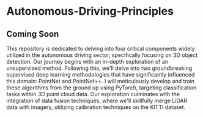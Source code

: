 # Autonomous-Driving-Principles

## Coming Soon
This repository is dedicated to delving into four critical components widely utilized in the autonomous driving sector, specifically focusing on 3D object detection. Our journey begins with an in-depth exploration of an unsupervised method. Following this, we'll delve into two groundbreaking supervised deep learning methodologies that have significantly influenced this domain: PointNet and PointNet++. I will meticulously develop and train these algorithms from the ground up using PyTorch, targeting classification tasks within 3D point cloud data. Our exploration culminates with the integration of data fusion techniques, where we'll skillfully merge LiDAR data with imagery, utilizing calibration techniques on the KITTI dataset.

